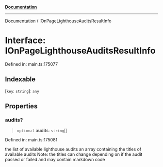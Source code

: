 [**Documentation**](../README.md)

***

[Documentation](../README.md) / IOnPageLighthouseAuditsResultInfo

# Interface: IOnPageLighthouseAuditsResultInfo

Defined in: main.ts:175077

## Indexable

\[`key`: `string`\]: `any`

## Properties

### audits?

> `optional` **audits**: `string`[]

Defined in: main.ts:175081

the list of available lighthouse audits
an array containing the titles of available audits
Note: the titles can change depending on if the audit passed or failed and may contain markdown code
